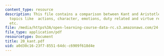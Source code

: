 ```yaml
---
content_type: resource
description: This file contains a comparison between Kant and Aristotle related to
  topics like  actions, character, emotions, duty related and virtue related language
  etc.
file: /media/https%3A/open-learning-course-data-rc.s3.amazonaws.com/24-01-classics-in-western-philosophy-spring-2006/a0d30c1623f7855164dcc6909f618d4e_20_kant.pdf
file_type: application/pdf
resourcetype: Document
title: 20_kant.pdf
uid: a0d30c16-23f7-8551-64dc-c6909f618d4e
---
```

